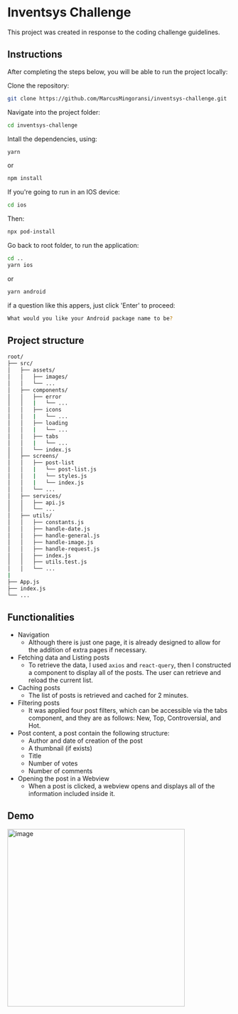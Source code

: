 # Inventsys Challenge

This project was created in response to the coding challenge guidelines.

## Instructions

After completing the steps below, you will be able to run the project locally:

Clone the repository:

```bash
git clone https://github.com/MarcusMingoransi/inventsys-challenge.git
```

Navigate into the project folder:

```bash
cd inventsys-challenge
```

Intall the dependencies, using:

```bash
yarn
```

or

```bash
npm install
```

If you're going to run in an IOS device:

```bash
cd ios
```

Then:

```bash
npx pod-install
```

Go back to root folder, to run the application:

```bash
cd ..
yarn ios
```

or

```bash
yarn android
```

if a question like this appers, just click 'Enter' to proceed:

```bash
What would you like your Android package name to be?
```

## Project structure

```bash
root/
├── src/
│   ├── assets/
│   │   ├── images/
│   │   └── ...
│   ├── components/
│   │   ├── error
│   │   |   └── ...
│   │   ├── icons
│   │   |   └── ...
│   │   ├── loading
│   │   |   └── ...
│   │   ├── tabs
│   │   |   └── ...
│   │   └── index.js
│   ├── screens/
│   │   ├── post-list
│   │   |   └── post-list.js
│   │   |   └── styles.js
│   │   |   └── index.js
│   │   └── ...
│   ├── services/
│   │   ├── api.js
│   │   └── ...
│   ├── utils/
│   │   ├── constants.js
│   │   ├── handle-date.js
│   │   ├── handle-general.js
│   │   ├── handle-image.js
│   │   ├── handle-request.js
│   │   ├── index.js
│   │   ├── utils.test.js
│   │   └── ...
|
├── App.js
├── index.js
└── ...
```

## Functionalities

- Navigation
  - Although there is just one page, it is already designed to allow for the addition of extra pages if necessary.
- Fetching data and Listing posts
  - To retrieve the data, I used `axios` and `react-query`, then I constructed a component to display all of the posts. The user can retrieve and reload the current list.
- Caching posts
  - The list of posts is retrieved and cached for 2 minutes.
- Filtering posts
  - It was applied four post filters, which can be accessible via the tabs component, and they are as follows: New, Top, Controversial, and Hot.
- Post content, a post contain the following structure:
  - Author and date of creation of the post
  - A thumbnail (if exists)
  - Title
  - Number of votes
  - Number of comments
- Opening the post in a Webview
  - When a post is clicked, a webview opens and displays all of the information included inside it.

## Demo

<img width="399" alt="image" src="https://github.com/MarcusMingoransi/inventsys-challenge/assets/8353673/3cea306a-6a11-4b56-a817-8bc4dd6b2734">
